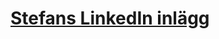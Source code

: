 # **[Stefans LinkedIn inlägg](https://www.linkedin.com/posts/stefan70_mina-senaste-inl%C3%A4gg-%C3%A4ldre-inl%C3%A4gg-https-activity-7340301715868434434-qEJP?utm_source=share&utm_medium=member_android&rcm=ACoAABLNm-IBiq5TlsugIMH7rx0wSvX1qkpzei0)**
